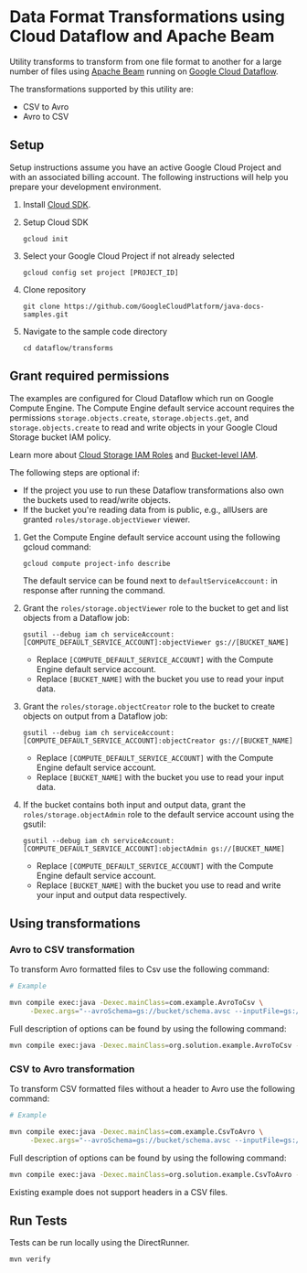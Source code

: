 # Data Format Transformations using Cloud Dataflow and Apache Beam

Utility transforms to transform from one file format to another for a large number of files using
[Apache Beam][apache_beam] running on [Google Cloud Dataflow][dataflow].

The transformations supported by this utility are:
  - CSV to Avro
  - Avro to CSV

## Setup

Setup instructions assume you have an active Google Cloud Project and with an associated billing account.
The following instructions will help you prepare your development environment.

1. Install [Cloud SDK][cloud_sdk].
1. Setup Cloud SDK

       gcloud init


1. Select your Google Cloud Project if not already selected

       gcloud config set project [PROJECT_ID]

1. Clone repository

       git clone https://github.com/GoogleCloudPlatform/java-docs-samples.git

1. Navigate to the sample code directory

       cd dataflow/transforms

## Grant required permissions

The examples are configured for Cloud Dataflow which run on Google Compute Engine.
The Compute Engine default service account requires the permissions
`storage.objects.create`, `storage.objects.get`, and `storage.objects.create` to read and write
 objects in your Google Cloud Storage bucket IAM policy.

Learn more about [Cloud Storage IAM Roles][storage_iam_roles] and [Bucket-level IAM][bucket_iam].

The following steps are optional if:

* If the project you use to run these Dataflow transformations also own the buckets used to read/write objects.
* If the bucket you're reading data from is public, e.g., allUsers are granted `roles/storage.objectViewer` viewer.

1. Get the Compute Engine default service account using the following gcloud command:

       gcloud compute project-info describe

   The default service can be found next to `defaultServiceAccount:` in response after running the command.

1. Grant the `roles/storage.objectViewer` role to the bucket to get and list objects from a Dataflow job:

       gsutil --debug iam ch serviceAccount:[COMPUTE_DEFAULT_SERVICE_ACCOUNT]:objectViewer gs://[BUCKET_NAME]

   * Replace `[COMPUTE_DEFAULT_SERVICE_ACCOUNT]` with the Compute Engine default service account.
   * Replace `[BUCKET_NAME]` with the bucket you use to read your input data.

1. Grant the `roles/storage.objectCreator` role to the bucket to create objects on output from a Dataflow job:

       gsutil --debug iam ch serviceAccount:[COMPUTE_DEFAULT_SERVICE_ACCOUNT]:objectCreator gs://[BUCKET_NAME]

   * Replace `[COMPUTE_DEFAULT_SERVICE_ACCOUNT]` with the Compute Engine default service account.
   * Replace `[BUCKET_NAME]` with the bucket you use to read your input data.

1. If the bucket contains both input and output data, grant the `roles/storage.objectAdmin` role to the default service
   account using the gsutil:

       gsutil --debug iam ch serviceAccount:[COMPUTE_DEFAULT_SERVICE_ACCOUNT]:objectAdmin gs://[BUCKET_NAME]

   * Replace `[COMPUTE_DEFAULT_SERVICE_ACCOUNT]` with the Compute Engine default service account.
   * Replace `[BUCKET_NAME]` with the bucket you use to read and write your input and output data respectively.


## Using transformations

### Avro to CSV transformation

To transform Avro formatted files to Csv use the following command:

```bash
# Example

mvn compile exec:java -Dexec.mainClass=com.example.AvroToCsv \
     -Dexec.args="--avroSchema=gs://bucket/schema.avsc --inputFile=gs://bucket/*.avro --output=gs://bucket/output --runner=Dataflow"
```

Full description of options can be found by using the following command:

```bash
mvn compile exec:java -Dexec.mainClass=org.solution.example.AvroToCsv -Dexec.args="--help=org.solution.example.SampleOptions"
```

### CSV to Avro transformation

To transform CSV formatted files without a header to Avro use the following command:

```bash
# Example

mvn compile exec:java -Dexec.mainClass=com.example.CsvToAvro \
     -Dexec.args="--avroSchema=gs://bucket/schema.avsc --inputFile=gs://bucket/*.csv --output=gs://bucket/output --runner=Dataflow"
```

Full description of options can be found by using the following command:

```bash
mvn compile exec:java -Dexec.mainClass=org.solution.example.CsvToAvro -Dexec.args="--help=org.solution.example.SampleOptions"
```

Existing example does not support headers in a CSV files.

## Run Tests

Tests can be run locally using the DirectRunner.


    mvn verify

[storage_iam_roles]: https://cloud.google.com/storage/docs/access-control/iam-roles
[bucket_iam]: https://cloud.google.com/storage/docs/access-control/iam
[cloud_sdk]: https://cloud.google.com/sdk/docs/
[dataflow]: https://cloud.google.com/dataflow/docs/
[apache_beam]: https://beam.apache.org/

